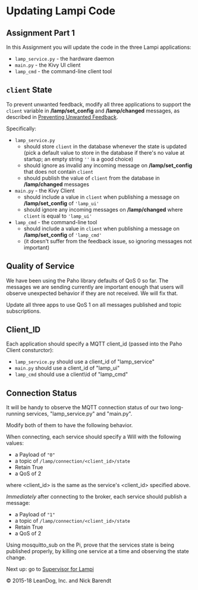 # Updating Lampi Code

## Assignment Part 1

In this Assignment you will update the code in the three Lampi applications:

* ```lamp_service.py``` - the hardware daemon
* ```main.py```  - the Kivy UI client
* ```lamp_cmd``` - the command-line client tool

## `client` State

To prevent unwanted feedback, modify all three applications to support the `client` variable in **/lamp/set_config** and **/lamp/changed** messages, as described in [Preventing Unwanted Feedback](../04.05_Preventing_Unwanted_Feedback/README.md).

Specifically:

* `lamp_service.py`
    * should store `client` in the database  whenever the state is updated
(pick a default value to store in the database if there's no value at startup; an empty string `''` is a good choice)
    * should ignore as invalid any incoming message on **/lamp/set_config** that does not contain `client`
    * should publish the value of `client` from the database in **/lamp/changed** messages
* `main.py` - the Kivy Client
    * should include a value in `client` when publishing a message on **/lamp/set_config** of `'lamp_ui'`
    * should ignore any incoming messages on **/lamp/changed** where `client` is equal to `'lamp_ui'`
* `lamp_cmd` - the command-line tool
    * should include a value in `client` when publishing a message on **/lamp/set_config** of `'lamp_cmd'`
    * (it doesn't suffer from the feedback issue, so ignoring messages not important)
## Quality of Service

We have been using the Paho library defaults of QoS 0 so far.  The messages we are sending currently are important enough that users will observe unexpected behavior if they are not received.  We will fix that.

Update all three apps to use QoS 1 on all messages published and topic subscriptions.

## Client\_ID

Each application should specify a MQTT client\_id (passed into the Paho Client consturctor):

* ```lamp_service.py``` should use a client\_id of "lamp_service"
* ```main.py``` should use a client\_id of "lamp_ui"
* ```lamp_cmd``` should use a client\id of "lamp_cmd"

## Connection Status

It will be handy to observe the MQTT connection status of our two long-running services, "lamp_service.py" and "main.py".

Modify both of them to have the following behavior.

When connecting, each service should specify a Will with the following values:

* a Payload of ```"0"```
* a topic of ```/lamp/connection/<client_id>/state```
* Retain True
* a QoS of 2

where &lt;client\_id&gt; is the same as the service\'s &lt;client\_id&gt; specified above.

_Immediately_ after connecting to the broker, each service should publish a message:

* a Payload of ```"1"```
* a topic of ```/lamp/connection/<client_id>/state```
* Retain True
* a QoS of 2

Using mosquitto\_sub on the Pi, prove that the services state is being published properly, by killing one service at a time and observing the state change.

Next up: go to [Supervisor for Lampi](../04.08_Supervisor_for_Lampi/README.md)

&copy; 2015-18 LeanDog, Inc. and Nick Barendt
